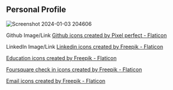 ## Personal Profile

![Screenshot 2024-01-03 204606](https://github.com/phiwe-saba/Personal-Portfolio/assets/74997133/285e1b56-4efa-4c80-ad63-77c9375d3d89)


Github Image/Link
<a href="https://www.flaticon.com/free-icons/github" title="github icons">Github icons created by Pixel perfect - Flaticon</a>

LinkedIn Image/Link
<a href="https://www.flaticon.com/free-icons/linkedin" title="linkedin icons">Linkedin icons created by Freepik - Flaticon</a>


<a href="https://www.flaticon.com/free-icons/education" title="education icons">Education icons created by Freepik - Flaticon</a>

<a href="https://www.flaticon.com/free-icons/foursquare-check-in" title="foursquare check in icons">Foursquare check in icons created by Freepik - Flaticon</a>

<a href="https://www.flaticon.com/free-icons/email" title="email icons">Email icons created by Freepik - Flaticon</a>
